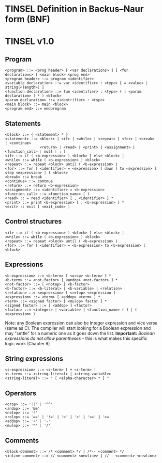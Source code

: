 # TINSEL Definition in Backus–Naur form (BNF)
# TINSEL v1.0

## Program
```
<program> ::= <prog header> [ <var declarations> ] [ <fun declarations> ] <main block> <prog end>`
<program header> ::= program <identifier>
<variable declaration> ::= var <identifier> : <type> [ = <value> | string(<length>) ]
<function declaration> ::= fun <identifier> : <type> ( [ <param declaration> ] * ) <block>
<param declaration> ::= <identrifier> : <type>
<main block> ::= main <block>
<program end> ::= endprogram
```

## Statements
```
<block> ::= { <statement> * }
<statement> ::= <block> | <if> | <while> | <repeat> | <for> | <break> | <continue>
                <return> | <read> | <print> | <assignment> | <function_call> | null [ ; ]
<if> ::= if ( <b-expression> ) <block> [ else <block> ]
<while> ::= while ( <b-expression> ) <block>
<repeat> ::= repeat <block> until ( <b-expression> )
<for> ::= for ( <identifier> = <expression> [ down ] to <expression> [ step <expression> ] ) <block>
<break> ::= break
<continue> ::= contnue
<return> ::= return <b-expression>
<assignment> ::= <identifier> = <b-expression>
<funcrion_call> ::= <function_name> ( )
<read> :: = read <identifier> [ , <identifier> ] *
<print> ::= print <b-expression> [ , <b-expression> ] *
<exit> :: exit [ <exit_code> ]

```

## Control structures

```
<if> ::= if ( <b-expression> ) <block> [ else <block> ]
<while> ::= while ( <b-expression> ) <block>
<repeat> ::= repeat <block> until ( <b-expression> )
<for> ::= for ( <identifier> = <b-expression> to <b-expression> ) <block>
```

## Expressions
```
<b-expression> ::= <b-term> [ <orop> <b-term> ] *
<b-term> ::= <not-factor> [ <andop> <not-factor> ] *
<not-factor> ::= [ <notop> ] <b-factor>
<b-factor> ::= <b-literal> | <b-variable> | <relation>
<relation> ::= <expression> [ <relop> <expression ]
<expression> ::= <term> [ <addop> <term> ] *
<term> ::= <signed factor> [ <mulop> factor ] *
<signed factor> ::= [ <addop> ] <factor>
<factor> ::= <integer> | <variable> | <function_name> ( ) | ( <expression> )
```
Note: any Boolean expression can also be Integer expression and vice versa (same as C).
The compiler will start looking for a Boolean expression and may "settle" for a numeric one as it goes down the list.
**Important:** *Boolean expressions do not allow parentheses* - this is what makes this specific logic work (Chapter 6)

## String expressions
```
<s-expression> ::= <s-term> [ + <s-term> ]
<s-term> ::= <string-literal> | <string-variable>
<string-literal> ::= " [ <alpha-character> * ] "
```

## Operators
```
<orop> ::= '||' | '^^'
<andop> ::= '&&'
<notop> ::= '!'
<relop> ::= '==' | '!=' | '>' | '<' | '<=' | '>='
<addop> ::= '+' | '-'
<mulop> ::= '*' | '/'
```

## Comments
```
<block-comment> ::= /* <comment> */ | /*-- <comment> */
<inline-comment> ::= // <comment> <newline> | //-- <comment> <newline>
```